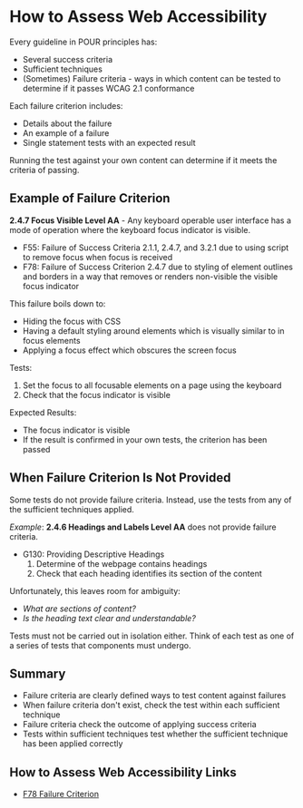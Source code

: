 # How to Assess Web Accessibility

Every guideline in POUR principles has:
- Several success criteria
- Sufficient techniques
- (Sometimes) Failure criteria - ways in which content can be tested to determine if it passes WCAG 2.1 conformance


Each failure criterion includes:
- Details about the failure
- An example of a failure
- Single statement tests with an expected result


Running the test against your own content can determine if it meets the criteria of passing.


## Example of Failure Criterion

**2.4.7 Focus Visible Level AA** - Any keyboard operable user interface has a mode of operation where the keyboard focus indicator is visible.
- F55: Failure of Success Criteria 2.1.1, 2.4.7, and 3.2.1 due to using script to remove focus when focus is received
- F78: Failure of Success Criterion 2.4.7 due to styling of element outlines and borders in a way that removes or renders non-visible the visible focus indicator


This failure boils down to:
- Hiding the focus with CSS
- Having a default styling around elements which is visually similar to in focus elements
- Applying a focus effect which obscures the screen focus


Tests:
1. Set the focus to all focusable elements on a page using the keyboard
2. Check that the focus indicator is visible


Expected Results:
- The focus indicator is visible
- If the result is confirmed in your own tests, the criterion has been passed


## When Failure Criterion Is Not Provided

Some tests do not provide failure criteria. Instead, use the tests from any of the sufficient techniques applied.

_Example_: **2.4.6 Headings and Labels Level AA** does not provide failure criteria.
- G130: Providing Descriptive Headings
    1. Determine of the webpage contains headings
    2. Check that each heading identifies its section of the content


Unfortunately, this leaves room for ambiguity:
- _What are sections of content?_
- _Is the heading text clear and understandable?_


Tests must not be carried out in isolation either. Think of each test as one of a series of tests that components must undergo.


## Summary

- Failure criteria are clearly defined ways to test content against failures
- When failure criteria don't exist, check the test within each sufficient technique
- Failure criteria check the outcome of applying success criteria
- Tests within sufficient techniques test whether the sufficient technique has been applied correctly


## How to Assess Web Accessibility Links

- [F78 Failure Criterion](https://www.w3.org/WAI/WCAG21/Techniques/failures/F78.html)
